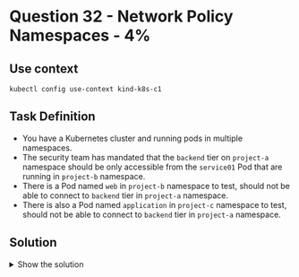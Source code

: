 # Question 32 - Network Policy Namespaces - 4%

## Use context

```shell
kubectl config use-context kind-k8s-c1
```

## Task Definition

- You have a Kubernetes cluster and running pods in multiple namespaces.
- The security team has mandated that the `backend` tier on `project-a` namespace should be only accessible from the `service01` Pod that are running in `project-b` namespace.
- There is a Pod named `web` in `project-b` namespace to test, should not be able to connect to `backend` tier in `project-a` namespace.
- There is also a Pod named `application` in `project-c` namespace to test, should not be able to connect to `backend` tier in `project-a` namespace.

## Solution

<details>
  <summary>Show the solution</summary>

### Validate the pods in the namespaces

#### Pods in project-a namespace

```shell
k -n project-a get pod --show-labels -o wide
NAME      READY   STATUS    RESTARTS   AGE    IP              NODE             NOMINATED NODE   READINESS GATES   LABELS
backend   1/1     Running   0          109s   10.244.88.197   k8s-c1-worker2   <none>           <none>            app=backend
```

#### Pods in project-b namespace

```shell
k -n project-b get pod --show-labels -o wide
NAME        READY   STATUS    RESTARTS   AGE    IP              NODE             NOMINATED NODE   READINESS GATES   LABELS
service01   1/1     Running   0          93s    10.244.235.4    k8s-c1-worker    <none>           <none>            app=service01
web         1/1     Running   0          100s   10.244.88.198   k8s-c1-worker2   <none>           <none>            app=web
```

#### Pods in project-c namespace

```shell
k -n project-c get pod --show-labels -o wide
NAME          READY   STATUS    RESTARTS   AGE   IP             NODE            NOMINATED NODE   READINESS GATES   LABELS
application   1/1     Running   0          83s   10.244.235.5   k8s-c1-worker   <none>           <none>            app=application
```

### Validate communication from Pods to backend service

#### Communication from service01 to backend

```shell
k -n project-b exec service01 -- curl -s 10.244.88.197:3333
backend tier
```

#### Communication from web to backend

```shell
k -n project-b exec web -- curl -s 10.244.88.197:3333
backend tier
```

#### Communication from application to backend

```shell
k -n project-c exec application -- curl -s 10.244.88.197:3333
backend tier
```

All the Pods from the namespaces [`project-b`, `project-c`] can communicate with the `backend` in `project-a` namespace.

### Label the namespaces project-a and project-b

```shell
k label namespace project-a namespace=project-a
namespace/project-a labeled
```

```shell
k label namespace project-b namespace=project-b
namespace/project-b labeled
```

### Create a Network Policy

- Go to the Kubernetes Documentation and search for `network policy` and copy the YAML file definition template.
- Create the `32.yaml` file, copy the documentation `Network Policy` definition and edit it accordingly to the question.

```yaml
apiVersion: networking.k8s.io/v1
kind: NetworkPolicy
metadata:
  name: backend-ingress-np
  namespace: project-a
spec:
  podSelector:
    matchLabels:
      app: backend
  policyTypes:
  - Ingress
  ingress:
  - from:
    - namespaceSelector:
        matchLabels:
          namespace: project-b
      podSelector:
        matchLabels:
          app: service01
    ports:
    - protocol: TCP
      port: 3333
```

The two conditions in the `from` section of the `ingress` in the `Network Policy` act as `OR`, we need the configuration to be an `AND` condition. To convert the `Network Policy` to an `AND` remove the `-` from the `podSelector` condition.

### Apply the 32.yaml file

```shell
k apply -f 32.yaml
networkpolicy.networking.k8s.io/backend-ingress-np created
```

### Validate communication from Pods to backend service

#### Communication from service01 to backend

```shell
k -n project-b exec service01 -- curl -s 10.244.88.197:3333
backend tier
```

#### Communication from web to backend

```shell
k -n project-b exec web -- curl -s 10.244.88.197:3333
^C
```

No connection.

#### Communication from application to backend

```shell
k -n project-c exec application -- curl -s 10.244.88.197:3333
^C
```

No connection.

</details>